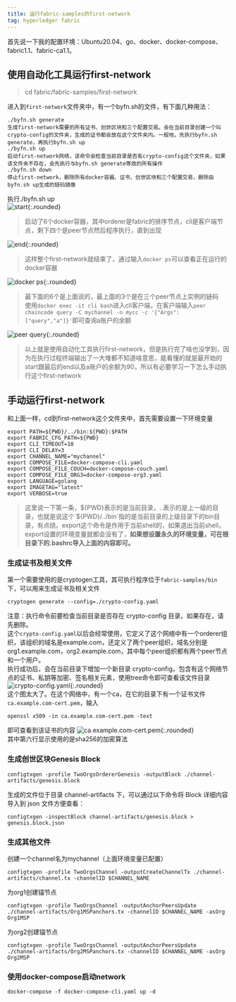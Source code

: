 ```yaml
---
title: 运行fabric-samples的first-network
tag: hyperledger fabric
---
```

首先说一下我的配置环境：Ubuntu20.04、go、docker、docker-compose、fabric1.1、fabric-ca1.1。
## 使用自动化工具运行first-network
>cd fabric/fabric-samples/first-network

进入到`first-network`文件夹中，有一个byfn.sh的文件，有下面几种用法：
```
./byfn.sh generate          
生成first-network需要的所有证书、创世区块和三个配置交易。会在当前目录创建一个叫crypto-config的文件夹，生成的证书都会放在这个文件夹内。一般地，先执行byfn.sh generate，再执行byfn.sh up
./byfn.sh up                
启动first-network网络，该命令会检查当前目录是否有crypto-config这个文件夹，如果该文件夹不存在，会先执行与byfn.sh generate等效的所有操作
./byfn.sh down           
停止first-network，删除所有docker容器、证书、创世区块和三个配置交易，删除由byfn.sh up生成的链码镜像
```
执行./byfn.sh up  
![start](https://i.loli.net/2020/10/15/Ajho7St1UniaXBl.png){:.rounded}  
>启动了6个docker容器，其中orderer是fabric的排序节点，cli是客户端节点，剩下四个是peer节点然后程序执行，直到出现

![end](https://i.loli.net/2020/10/15/eLqXzRn9GvYF2Ef.png){:.rounded}  
>这样整个first-network就结束了，通过输入`docker ps`可以查看正在运行的docker容器

![docker ps](https://i.loli.net/2020/10/15/5uLlpxKFDkZ369b.png){:.rounded}  
>最下面的6个是上面说的，最上面的3个是在三个peer节点上实例的链码  
使用`docker exec -it cli bash`进入cli客户端，在客户端输入`peer chaincode query -C mychannel -n mycc -c '{"Args":["query","a"]}'`即可查询a账户的余额

![peer query](https://i.loli.net/2020/10/15/eCYtXFSm3lxhyPc.png){:.rounded}  
>以上就是使用自动化工具执行first-network，但是执行完了啥也没学到，因为在执行过程终端输出了一大堆都不知道啥意思，能看懂的就是最开始的start跟最后的end以及a账户的余额为90，所以有必要学习一下怎么手动执行这个first-network

## 手动运行first-network
和上面一样，cd到first-network这个文件夹中，首先需要设置一下环境变量
```
export PATH=${PWD}/../bin:${PWD}:$PATH
export FABRIC_CFG_PATH=${PWD}
export CLI_TIMEOUT=10
export CLI_DELAY=3
export CHANNEL_NAME="mychannel"
export COMPOSE_FILE=docker-compose-cli.yaml
export COMPOSE_FILE_COUCH=docker-compose-couch.yaml
export COMPOSE_FILE_ORG3=docker-compose-org3.yaml
export LANGUAGE=golang
export IMAGETAG="latest"
export VERBOSE=true
```
>这里说一下第一条，${PWD}表示的是当前目录，..表示的是上一级的目录，也就是说这个`${PWD}/../bin`指的是当前目录的上级目录下的bin目录，有点绕。export这个命令是作用于当前shell的，如果退出当前shell，export设置的环境变量就都会没有了，**如果想设置永久的环境变量，可在根目录下的.bashrc导入上面的内容即可。**

### 生成证书及相关文件
第一个需要使用的是cryptogen工具，其可执行程序位于`fabric-samples/bin`下，可以用来生成证书及相关文件
```
cryptogen generate --config=./crypto-config.yaml
```
注意：执行命令前要检查当前目录是否存在 crypto-config 目录，如果存在，请先删除。  
这个`crypto-config.yaml`以后会经常使用，它定义了这个网络中有一个orderer组织，该组织的域名是example.com，还定义了两个peer组织，域名分别是org1.example.com，org2.example.com，其中每个peer组织都有两个peer节点和一个用户。  
执行成功后，会在当前目录下增加一个新目录 crypto-config，包含有这个网络节点的证书、私钥等加密、签名相关元素，使用tree命令即可查看该文件目录
![crypto-config.yaml](https://i.loli.net/2020/10/16/FsgdjzWthqiJaQu.png){:.rounded}  
这个图太大了。在这个网络中，有一个ca，在它的目录下有一个证书文件`ca.example.com-cert.pem`，输入
```
openssl x509 -in ca.example.com-cert.pem -text
```
即可查看到该证书的内容
![ca.example.com-cert.pem](https://i.loli.net/2020/10/15/HEi9OwSrDfQWcj1.png){:.rounded}  
其中第六行显示使用的是sha256的加密算法
### 生成创世区块Genesis Block
```
configtxgen -profile TwoOrgsOrdererGenesis -outputBlock ./channel-artifacts/genesis.block
```
生成的文件位于目录 channel-artifacts 下，可以通过以下命令将 Block 详细内容导入到 json 文件方便查看：
```
configtxgen -inspectBlock channel-artifacts/genesis.block > genesis.block.json
```
### 生成其他文件
创建一个channel名为mychannel（上面环境变量已配置）
```
configtxgen -profile TwoOrgsChannel -outputCreateChannelTx ./channel-artifacts/channel.tx -channelID $CHANNEL_NAME
```
为org1创建锚节点
```
configtxgen -profile TwoOrgsChannel -outputAnchorPeersUpdate ./channel-artifacts/Org1MSPanchors.tx -channelID $CHANNEL_NAME -asOrg Org1MSP
```
为org2创建锚节点
```
configtxgen -profile TwoOrgsChannel -outputAnchorPeersUpdate ./channel-artifacts/Org2MSPanchors.tx -channelID $CHANNEL_NAME -asOrg Org2MSP
```
### 使用docker-compose启动network
```
docker-compose -f docker-compose-cli.yaml up -d
```
